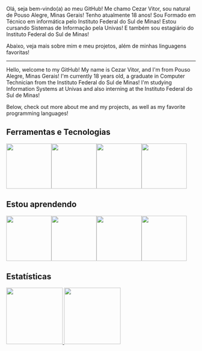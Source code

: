 Olá, seja bem-vindo(a) ao meu GitHub!
Me chamo Cezar Vitor, sou natural de Pouso Alegre, Minas Gerais!
Tenho atualmente 18 anos!
Sou Formado em Técnico em informática pelo Instituto Federal do Sul de Minas!
Estou cursando Sistemas de Informação pela Univas!
E também sou estagiário do Instituto Federal do Sul de Minas!

Abaixo, veja mais sobre mim e meu projetos, além de minhas linguagens favoritas!

------------------------------------------------------------------------------------------------------------------------------------------

Hello, welcome to my GitHub! 
My name is Cezar Vitor, and I'm from Pouso Alegre, Minas Gerais! 
I'm currently 18 years old, a graduate in Computer Technician from the Instituto Federal do Sul de Minas! 
I'm studying Information Systems at Univas and also interning at the Instituto Federal do Sul de Minas!

Below, check out more about me and my projects, as well as my favorite programming languages!

## Ferramentas e Tecnologias

<div style="display: flex;">
  <img src="https://cdn.jsdelivr.net/gh/devicons/devicon@latest/icons/arduino/arduino-original-wordmark.svg" height="120px" width="120px"/>
  <img src="https://cdn.jsdelivr.net/gh/devicons/devicon@latest/icons/canva/canva-original.svg" height="120px" width="120px"/>
  <img src="https://cdn.jsdelivr.net/gh/devicons/devicon@latest/icons/debian/debian-plain-wordmark.svg" height="120px" width="120px"/>
  <img src="https://cdn.jsdelivr.net/gh/devicons/devicon@latest/icons/vscode/vscode-original-wordmark.svg" height="120px" width="120px"/>
</div>

## Estou aprendendo

<div style="display: flex;">
<img src="https://cdn.jsdelivr.net/gh/devicons/devicon@latest/icons/c/c-original.svg" height="120px" width="120px"/>
<img src="https://cdn.jsdelivr.net/gh/devicons/devicon@latest/icons/cplusplus/cplusplus-original.svg" height="120px" width="120px"/>
<img src="https://cdn.jsdelivr.net/gh/devicons/devicon@latest/icons/css3/css3-original.svg" height="120px" width="120px"/>
<img src="https://cdn.jsdelivr.net/gh/devicons/devicon@latest/icons/html5/html5-original.svg" height="120px" width="120px"/>
</div>

## Estatísticas
<a href="https://github.com/Kaiser137">
  <img loading="lazy" height="150em" src="https://github-readme-stats.vercel.app/api/top-langs/?username=Kaiser137&layout=compact&langs_count=7&theme=dracula"/>
  <img loading="lazy" height="150em" src="https://github-readme-stats.vercel.app/api?username=Kaiser137&show_icons=true&theme=dracula&include_all_commits=true&count_private=true"/>
</a>

